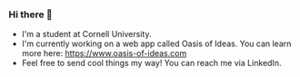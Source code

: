 ### Hi there 👋
- I'm a student at Cornell University.
- I'm currently working on a web app called Oasis of Ideas. You can learn more here: https://www.oasis-of-ideas.com
- Feel free to send cool things my way! You can reach me via LinkedIn.

